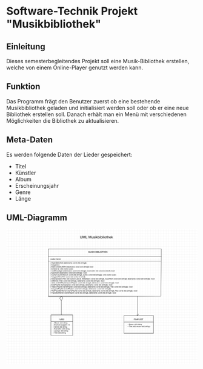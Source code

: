 # Software-Technik Projekt "Musikbibliothek"

## Einleitung

Dieses semesterbegleitendes Projekt soll eine Musik-Bibliothek erstellen, welche von einem Online-Player genutzt werden kann.

## Funktion

Das Programm frägt den Benutzer zuerst ob eine bestehende Musikbibliothek geladen und initialisiert werden soll oder ob er eine neue Bibliothek erstellen soll. Danach erhält man ein Menü mit verschiedenen Möglichkeiten die Bibliothek zu aktualisieren.

## Meta-Daten

Es werden folgende Daten der Lieder gespeichert:

- Titel
- Künstler
- Album
- Erscheinungsjahr
- Genre
- Länge

## UML-Diagramm

![UML-Klassendiagramm der Musikbibliothek](./UML_SWT_Musikbibliothek.jpg)
